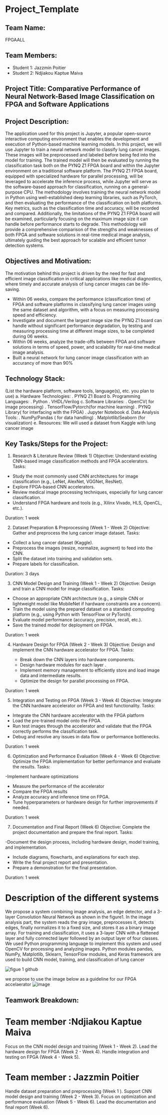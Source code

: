 # Project_Template

## Team Name:
FPGAALL

## Team Members:
- Student 1: Jazzmin Poitier
- Student 2: Ndjiakou Kaptue Maiva

## Project Title: Comparative Performance of Neural Network-Based Image Classification on FPGA and Software Applications


## Project Description:

The application used for this project is Jupyter, a popular open-source interactive computing environment that enables the development and execution of Python-based machine learning models. In this project, we will use Jupyter to train a neural network model to classify lung cancer images. These images will be preprocessed and labeled before being fed into the model for training. The trained model will then be evaluated by running the classification task both on the PYNQ Z1 FPGA board and within the Jupyter environment on a traditional software platform. The PYNQ Z1 FPGA board, equipped with specialized hardware for parallel processing, will be leveraged to accelerate the inference process, while Jupyter will serve as the software-based approach for classification, running on a general-purpose CPU. The methodology involves training the neural network model in Python using well-established deep learning libraries, such as PyTorch, and then evaluating the performance of the classification on both platforms. Key metrics, such as the classification time and accuracy, will be recorded and compared. Additionally, the limitations of the PYNQ Z1 FPGA board will be examined, particularly focusing on the maximum image size it can handle before performance starts to degrade. This methodology will provide a comprehensive comparison of the strengths and weaknesses of both FPGA and software
solutions in real-time medical image analysis, ultimately guiding the best approach for scalable and efficient tumor detection systems.

## Objectives and Motivation:
The motivation behind this project is driven by the need for fast and efficient image classification in critical applications like medical diagnostics, where timely and accurate analysis of lung cancer images can be life-saving. 
-  Within 06 weeks, compare the performance (classification time) of FPGA and software platforms in classifying lung cancer images using the same dataset and algorithm, with a focus on measuring processing speed and efficiency.
- Investigate and document the largest image size the PYNQ Z1 board can handle without significant performance degradation, by testing and measuring processing time at different image sizes, to be completed during 06 weeks.
- Within 06 weeks, analyze the trade-offs between FPGA and software solutions in terms of speed, power, and scalability for real-time medical image analysis.
- Built a neural network for lung cancer image classification with an accurancy of more than 90%
  

##  Technology Stack:
(List the hardware platform, software tools, language(s), etc. you plan to use)
a. Hardware Technologies:
   . PYNQ Z1 Board
b. Programming Languages:
   . Python
   . VHDL/Verilog
c. Software Libraries:
   . OpenCV( for image processing)
   . TensorFlow/Pytorch(for machine learning)
   . PYNQ Library( for interfacing with the FPGA)
   . Jupyter Notebook
d. Data Analysis Tools:
   . NumPy/Pandas ( for data handling)
   . Matplotlib/Seaborn (for visualization)
e.    Resources:
  We will used a dataset from Kaggle with lung cancer image

## Key Tasks/Steps for the Project:

1. Research & Literature Review (Week 1)
 Objective: Understand existing CNN-based image classification methods and FPGA accelerators.
Tasks:

  - Study the most commonly used CNN architectures for image classification (e.g., LeNet, AlexNet, VGGNet, ResNet).
  - Explore FPGA-based CNN accelerators.
  - Review medical image processing techniques, especially for lung cancer classification.
  - Understand FPGA hardware and tools (e.g., Xilinx Vivado, HLS, OpenCL, etc.).

Duration: 1 week

2. Dataset Preparation & Preprocessing (Week 1 - Week 2)
Objective: Gather and preprocess the lung cancer image dataset.
 Tasks:

  - Collect a lung cancer dataset (Kaggle).
  - Preprocess the images (resize, normalize, augment) to feed into the CNN.
  - Split the dataset into training and validation sets.
  - Prepare labels for classification.

Duration: 3 days 

 3. CNN Model Design and Training (Week 1 - Week 2)
Objective: Design and train a CNN model for image classification.
 Tasks:

  - Choose an appropriate CNN architecture (e.g., a simple CNN or lightweight model like MobileNet if hardware constraints are a concern).
  - Train the model using the prepared dataset on a standard computing platform (e.g., using Python with TensorFlow or PyTorch).
  - Evaluate model performance (accuracy, precision, recall, etc.).
  - Save the trained model for deployment on FPGA.

Duration: 1 week

4. Hardware Design for FPGA (Week 2 - Week 3)
    Objective: Design and implement the CNN hardware accelerator for FPGA.
      Tasks:

      - Break down the CNN layers into hardware components.
      - Design hardware modules for each layer .
      - Implement memory management to efficiently store and load image data and intermediate results.
      - Optimize the design for parallel processing on FPGA.

Duration: 1 week

5. Integration and Testing on FPGA (Week 3 - Week 4)
 Objective: Integrate the CNN hardware accelerator on FPGA and test functionality.
   Tasks:
  
  - Integrate the CNN hardware accelerator with the FPGA platform
  - Load the pre-trained model onto the FPGA.
  - Run test images through the accelerator and validate that the FPGA correctly performs the classification task.
  - Debug and resolve any issues in data flow or performance bottlenecks.

Duration: 1 week

6. Optimization and Performance Evaluation (Week 4 - Week 6)
Objective: Optimize the FPGA implementation for better performance and evaluate the results.
 Tasks:

  -Implement hardware optimizations
  - Measure the performance of the accelerator 
  - Compare the FPGA results 
  - Analyze accuracy and inference time on FPGA.
  - Tune hyperparameters or hardware design for further improvements if needed.
    
Duration: 1 week

7. Documentation and Final Report (Week 6)
Objective: Complete the project documentation and prepare the final report.
Tasks:

  -Document the design process, including hardware design, model training, and implementation.
  - Include diagrams, flowcharts, and explanations for each step.
  - Write the final project report and presentation.
  - Prepare a demonstration for the final presentation.

Duration: 1 week

# Description of the different systems 

We propose a system combining image analysis, an edge detector, and a 3-layer Convolution Neural Network as shown in the figure1. In the image analysis part, the system reads 
the gray image, preprocesses it, detects edges, finally  normalizes it to a fixed size, and stores it as a binary image 
array. For training and classification, it uses a 3-layer CNN  with a flattened layer and fully connected layer followed by an output layer of four classes. We used Python programming language to implement this system and used OpenCV for processing and analyzing images. Python modules pandas, NumPy, Matplotlib, Sklearn, TensorFlow modules, and Keras framework are used to build CNN model, training, and classification of lung cancer

![figue 1 github](https://github.com/user-attachments/assets/8d59f756-5343-404e-a328-c7736db7452c)

we propose to use the image below as a guideline for our FPGA accelaerator 
![image](https://github.com/user-attachments/assets/b283fc0b-172e-4864-90cb-39e47a8f15a1)

## Teamwork Breakdown:

# Team member :Ndjiakou Kaptue Maiva
Focus on the CNN model design and training (Week 1 - Week 2).
Lead the hardware design for FPGA (Week 2 - Week 4).
Handle integration and testing on FPGA (Week 4 - Week 5).

# Team member : Jazzmin Poitier 
Handle dataset preparation and preprocessing (Week 1 ).
Support CNN model design and training (Week 2 - Week 3).
Focus on optimization and performance evaluation (Week 5 - Week 6).
Lead the documentation and final report (Week 6).





